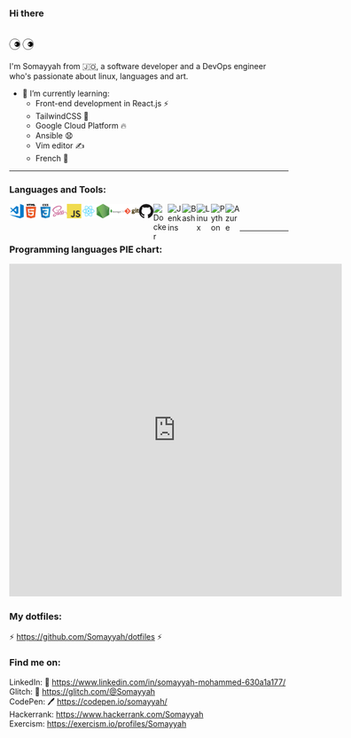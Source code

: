 ### Hi there <br><br><p> <img width="20" src="https://github.com/Somayyah/Somayyah/blob/master/icon-2.8s-45px.gif?raw=true"> <img width="20" src="https://github.com/Somayyah/Somayyah/blob/master/icon-2.8s-45px.gif?raw=true"> </p>

I'm Somayyah from :jordan:, a software developer and a DevOps engineer who's passionate about linux, languages and art. 

- 🌱 I’m currently learning:
  * Front-end development in React.js :zap:
  * TailwindCSS :unicorn:
  * Google Cloud Platform :fire:
  * Ansible :anguished:
  * Vim editor :writing_hand:
  * French :fries:

<hr/>

### Languages and Tools:

<img align="left" alt="Visual Studio Code" width="26px" src="https://raw.githubusercontent.com/github/explore/80688e429a7d4ef2fca1e82350fe8e3517d3494d/topics/visual-studio-code/visual-studio-code.png" />
<img align="left" alt="HTML5" width="26px" src="https://raw.githubusercontent.com/github/explore/80688e429a7d4ef2fca1e82350fe8e3517d3494d/topics/html/html.png" />
<img align="left" alt="CSS3" width="26px" src="https://raw.githubusercontent.com/github/explore/80688e429a7d4ef2fca1e82350fe8e3517d3494d/topics/css/css.png" />
<img align="left" alt="Sass" width="26px" src="https://raw.githubusercontent.com/github/explore/80688e429a7d4ef2fca1e82350fe8e3517d3494d/topics/sass/sass.png" />
<img align="left" alt="JavaScript" width="26px" src="https://raw.githubusercontent.com/github/explore/80688e429a7d4ef2fca1e82350fe8e3517d3494d/topics/javascript/javascript.png" />
<img align="left" alt="React" width="26px" src="https://raw.githubusercontent.com/github/explore/80688e429a7d4ef2fca1e82350fe8e3517d3494d/topics/react/react.png" />
<img align="left" alt="Node.js" width="26px" src="https://raw.githubusercontent.com/github/explore/80688e429a7d4ef2fca1e82350fe8e3517d3494d/topics/nodejs/nodejs.png" />
<img align="left" alt="MongoDB" width="26px" src="https://raw.githubusercontent.com/github/explore/80688e429a7d4ef2fca1e82350fe8e3517d3494d/topics/mongodb/mongodb.png" />
<img align="left" alt="Git" width="26px" src="https://raw.githubusercontent.com/github/explore/80688e429a7d4ef2fca1e82350fe8e3517d3494d/topics/git/git.png" />
<img align="left" alt="GitHub" width="26px" src="https://raw.githubusercontent.com/github/explore/78df643247d429f6cc873026c0622819ad797942/topics/github/github.png" />
<img align="left" alt="Docker" width="26px" src="https://www.docker.com/sites/default/files/d8/2019-07/Moby-logo.png" />
<img align="left" alt="Jenkins" width="26px" src="https://upload.wikimedia.org/wikipedia/commons/e/e9/Jenkins_logo.svg" />
<img align="left" alt="Bash" width="26px" src="https://mpng.subpng.com/20180808/ytw/kisspng-bash-shell-script-bourne-shell-scripting-language-create-and-delete-files-and-folders-in-bash-from-5b6ab0e6d589e2.2952756215337187588747.jpg" />
<img align="left" alt="Linux" width="26px" src="https://upload.wikimedia.org/wikipedia/commons/thumb/a/ab/Linux_Logo_in_Linux_Libertine_Font.svg/1200px-Linux_Logo_in_Linux_Libertine_Font.svg.png" />
<img align="left" alt="Python" width="26px" src="https://newhorizons.com.sg/wp-content/uploads/2019/04/python.png" />
<img align="left" alt="Azure" width="26px" src="https://w7.pngwing.com/pngs/506/1012/png-transparent-microsoft-azure-cloud-computing-amazon-web-services-logo-cloud-computing-blue-angle-text.png" />
<br><br>
<hr/>

### Programming languages PIE chart:

<iframe width="600" height="600" src="https://ionicabizau.github.io/github-profile-languages/api.html?somayyah" frameborder="0"></iframe>


### My dotfiles: <br>

:zap: https://github.com/Somayyah/dotfiles :zap:

### Find me on:
  LinkedIn: :link:	https://www.linkedin.com/in/somayyah-mohammed-630a1a177/
  <br>Glitch: :musical_keyboard: https://glitch.com/@Somayyah
  <br>CodePen: :pen: https://codepen.io/somayyah/
  <br>Hackerrank: https://www.hackerrank.com/Somayyah
  <br>Exercism: https://exercism.io/profiles/Somayyah


